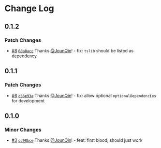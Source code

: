 # Change Log

## 0.1.2

### Patch Changes

- [#8](https://github.com/un-ts/napi-postinstall/pull/8) [`68a8acc`](https://github.com/un-ts/napi-postinstall/commit/68a8accf944c72867a9543e6f198b962b5414109) Thanks [@JounQin](https://github.com/JounQin)! - fix: `tslib` should be listed as dependency

## 0.1.1

### Patch Changes

- [#6](https://github.com/un-ts/napi-postinstall/pull/6) [`c56e93a`](https://github.com/un-ts/napi-postinstall/commit/c56e93adbb2baa13293cdd587ff05d0f855a34c2) Thanks [@JounQin](https://github.com/JounQin)! - fix: allow optional `optionalDependencies` for development

## 0.1.0

### Minor Changes

- [#3](https://github.com/un-ts/napi-postinstall/pull/3) [`cc98bce`](https://github.com/un-ts/napi-postinstall/commit/cc98bced86bb7d5198a223f86ad25270426511e9) Thanks [@JounQin](https://github.com/JounQin)! - feat: first blood, should just work
